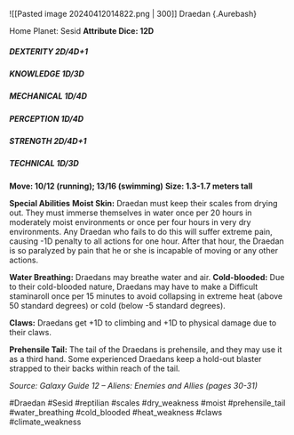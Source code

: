 ![[Pasted image 20240412014822.png | 300]]
Draedan {.Aurebash}

Home Planet: Sesid
**Attribute Dice: 12D**
##### DEXTERITY 2D/4D+1
##### KNOWLEDGE 1D/3D
##### MECHANICAL 1D/4D
##### PERCEPTION 1D/4D
##### STRENGTH 2D/4D+1
##### TECHNICAL 1D/3D
**Move: 10/12 (running); 13/16 (swimming)**
**Size: 1.3-1.7 meters tall**

**Special Abilities**
**Moist Skin:** Draedan must keep their scales from drying out. They must immerse themselves in water once per 20 hours in moderately moist environments or once per four hours in very dry environments. Any Draedan who fails to do this will suffer extreme pain, causing -1D penalty to all actions for one hour. After that hour, the Draedan is so paralyzed by pain that he or she is incapable of moving or any other actions. 

**Water Breathing:** Draedans may breathe water and air. 
**Cold-blooded:** Due to their cold-blooded nature, Draedans may have to make a Difficult staminaroll once per 15 minutes to avoid collapsing in extreme heat (above 50 standard degrees) or cold (below -5 standard degrees).

**Claws:** Draedans get +1D to climbing and +1D to physical damage due to their claws.

**Prehensile Tail:** The tail of the Draedans is prehensile, and they may use it as a third hand. Some experienced Draedans keep a hold-out blaster strapped to their backs within reach of the tail.

*Source: Galaxy Guide 12 – Aliens: Enemies and Allies* *(pages 30-31)*


#Draedan #Sesid #reptilian #scales #dry_weakness #moist #prehensile_tail #water_breathing #cold_blooded #heat_weakness #claws #climate_weakness


